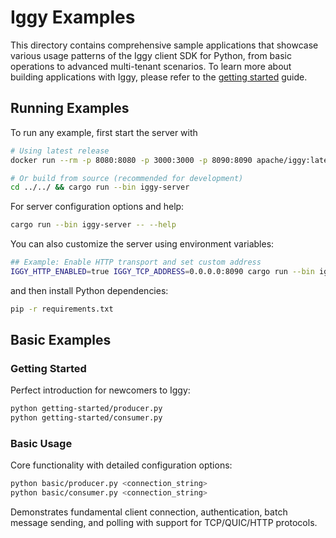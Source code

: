 # Iggy Examples

This directory contains comprehensive sample applications that showcase various usage patterns of the Iggy client SDK for Python, from basic operations to advanced multi-tenant scenarios. To learn more about building applications with Iggy, please refer to the [getting started](https://iggy.apache.org/docs/introduction/getting-started) guide.

## Running Examples

To run any example, first start the server with

```bash
# Using latest release
docker run --rm -p 8080:8080 -p 3000:3000 -p 8090:8090 apache/iggy:latest

# Or build from source (recommended for development)
cd ../../ && cargo run --bin iggy-server
```

For server configuration options and help:

```bash
cargo run --bin iggy-server -- --help
```

You can also customize the server using environment variables:

```bash
## Example: Enable HTTP transport and set custom address
IGGY_HTTP_ENABLED=true IGGY_TCP_ADDRESS=0.0.0.0:8090 cargo run --bin iggy-server
```

and then install Python dependencies:

```bash
pip -r requirements.txt
```

## Basic Examples

### Getting Started

Perfect introduction for newcomers to Iggy:

```bash
python getting-started/producer.py
python getting-started/consumer.py
```

### Basic Usage

Core functionality with detailed configuration options:

```bash
python basic/producer.py <connection_string>
python basic/consumer.py <connection_string>
```

Demonstrates fundamental client connection, authentication, batch message sending, and polling with support for TCP/QUIC/HTTP protocols.
